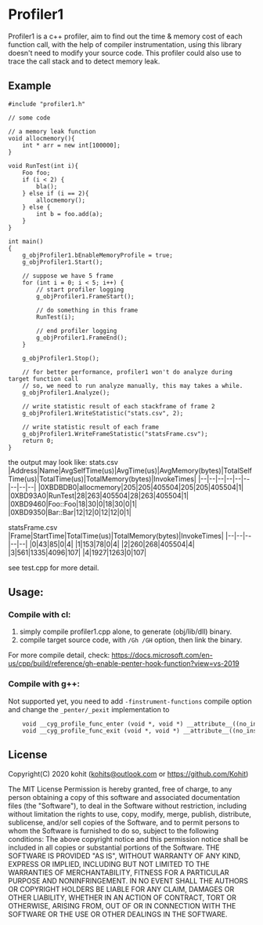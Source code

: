# Profiler1
Profiler1 is a c++ profiler, aim to find out the time & memory cost 
of each function call, with the help of compiler instrumentation,
using this library doesn't need to modify your source code.
This profiler could also use to trace the call stack and to detect
memory leak.

## Example
```
#include "profiler1.h"

// some code

// a memory leak function
void allocmemory(){
    int * arr = new int[100000];
}

void RunTest(int i){
    Foo foo;
    if (i < 2) {
        bla();
    } else if (i == 2){
        allocmemory();
    } else {
        int b = foo.add(a);
    }
}

int main()
{
    g_objProfiler1.bEnableMemoryProfile = true;
    g_objProfiler1.Start();

    // suppose we have 5 frame
    for (int i = 0; i < 5; i++) {
        // start profiler logging
        g_objProfiler1.FrameStart();

        // do something in this frame
        RunTest(i);

        // end profiler logging
        g_objProfiler1.FrameEnd();
    }

    g_objProfiler1.Stop();
    
    // for better performance, profiler1 won't do analyze during target function call
    // so, we need to run analyze manually, this may takes a while.
    g_objProfiler1.Analyze();

    // write statistic result of each stackframe of frame 2
    g_objProfiler1.WriteStatistic("stats.csv", 2);
    
    // write statistic result of each frame
    g_objProfiler1.WriteFrameStatistic("statsFrame.csv");
    return 0;
}
```
the output may look like:
stats.csv
|Address|Name|AvgSelfTime(us)|AvgTime(us)|AvgMemory(bytes)|TotalSelfTime(us)|TotalTime(us)|TotalMemory(bytes)|InvokeTimes|
|--|--|--|--|--|--|--|--|--|
|0XBDBDB0|allocmemory|205|205|405504|205|205|405504|1|
|0XBD93A0|RunTest|28|263|405504|28|263|405504|1|
|0XBD9460|Foo::Foo|18|30|0|18|30|0|1|
|0XBD9350|Bar::Bar|12|12|0|12|12|0|1|

statsFrame.csv
|Frame|StartTime|TotalTime(us)|TotalMemory(bytes)|InvokeTimes|
|--|--|--|--|--|
|0|43|85|0|4|
|1|153|78|0|4|
|2|260|268|405504|4|
|3|561|1335|4096|107|
|4|1927|1263|0|107|


see test.cpp for more detail.


## Usage:
### Compile with cl:
1. simply compile profiler1.cpp alone, to generate (obj/lib/dll) binary.
2. compile target source code, with ```/Gh /GH``` option, then link the binary.

For more compile detail, check:
https://docs.microsoft.com/en-us/cpp/build/reference/gh-enable-penter-hook-function?view=vs-2019

### Compile with g++:
Not supported yet, you need to add ```-finstrument-functions``` compile option and change the ```_penter/_pexit``` implementation to
```
    void __cyg_profile_func_enter (void *, void *) __attribute__((no_instrument_function));
    void __cyg_profile_func_exit (void *, void *) __attribute__((no_instrument_function));
```


## License
Copyright(C) 2020 kohit (kohits@outlook.com or https://github.com/Kohit)

The MIT License
    Permission is hereby granted, free of charge, to any person obtaining a copy
    of this software and associated documentation files (the "Software"), to deal
    in the Software without restriction, including without limitation the rights 
    to use, copy, modify, merge, publish, distribute, sublicense, and/or sell copies 
    of the Software, and to permit persons to whom the Software is furnished 
    to do so, subject to the following conditions:
    The above copyright notice and this permission notice shall be included in all 
    copies or substantial portions of the Software.
    THE SOFTWARE IS PROVIDED "AS IS", WITHOUT WARRANTY OF ANY KIND, EXPRESS OR IMPLIED, 
    INCLUDING BUT NOT LIMITED TO THE WARRANTIES OF MERCHANTABILITY, FITNESS FOR A PARTICULAR 
    PURPOSE AND NONINFRINGEMENT. IN NO EVENT SHALL THE AUTHORS OR COPYRIGHT HOLDERS BE 
    LIABLE FOR ANY CLAIM, DAMAGES OR OTHER LIABILITY, WHETHER IN AN ACTION OF CONTRACT, 
    TORT OR OTHERWISE, ARISING FROM, OUT OF OR IN CONNECTION WITH THE SOFTWARE OR THE 
    USE OR OTHER DEALINGS IN THE SOFTWARE.


